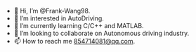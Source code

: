 - 👋 Hi, I’m @Frank-Wang98.
- 👀 I’m interested in AutoDriving.
- 🌱 I’m currently learning C/C++ and MATLAB.
- 💞️ I’m looking to collaborate on Autonomous driving industry.
- 📫 How to reach me 854714081@qq.com.

<!---
Frank-Wang98/Frank-Wang98 is a ✨ special ✨ repository because its `README.md` (this file) appears on your GitHub profile.
You can click the Preview link to take a look at your changes.
--->
